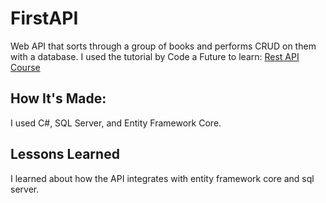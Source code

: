 # FirstAPI
Web API that sorts through a group of books and performs CRUD on them with a database. I used the tutorial by Code a Future to learn: [Rest API Course](https://youtu.be/OI3_fFxeqg8?si=goDnp56V9qXjPfsr)

## How It's Made:
I used C#, SQL Server, and Entity Framework Core.

## Lessons Learned
I learned about how the API integrates with entity framework core and sql server. 
